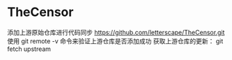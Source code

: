 # TheCensor
添加上游原始仓库进行代码同步
https://github.com/letterscape/TheCensor.git
使用 git remote -v 命令来验证上游仓库是否添加成功
获取上游仓库的更新：
git fetch upstream